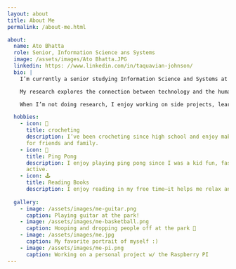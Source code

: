 ```yaml
---
layout: about
title: About Me
permalink: /about-me.html

about:
  name: Ato Bhatta
  role: Senior, Information Science ans Systems
  image: /assets/images/Ato Bhatta.JPG
  linkedin: https: //www.linkedin.com/in/taquavian-johnson/
  bio: |
    I’m currently a senior studying Information Science and Systems at Morgan State University in Baltimore, Maryland. I expect to graduate in 2026.

    My research explores the connection between technology and the human mind—how brain-computer interfaces and embedded systems can be used to improve interaction, assistive robotics, and real-time neural signal processing.

    When I’m not doing research, I enjoy working on side projects, learning new tech skills, and spending time with friends.

  hobbies:
    - icon: 🧶
      title: crocheting
      description: I’ve been crocheting since high school and enjoy making small gifts like hats  
      for friends and family.
    - icon: 🏓
      title: Ping Pong
      description: I enjoy playing ping pong since I was a kid fun, fast, and helps me stay 
      active.
    - icon: 🕹️
      title: Reading Books
      description: I enjoy reading in my free time—it helps me relax and learn new ideas
 
  gallery:
    - image: /assets/images/me-guitar.png
      caption: Playing guitar at the park!
    - image: /assets/images/me-basketball.png
      caption: Hooping and dropping people off at the park 🏀
    - image: /assets/images/me.jpg
      caption: My favorite portrait of myself :)
    - image: /assets/images/me-pi.png
      caption: Working on a personal project w/ the Raspberry PI
---
```

